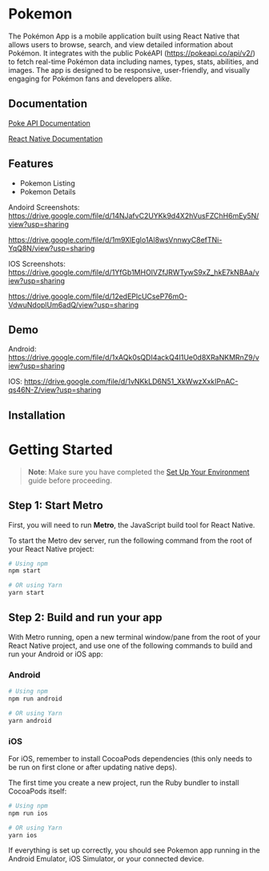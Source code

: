 # Pokemon

The Pokémon App is a mobile application built using React Native that allows users to browse, search, and view detailed information about Pokémon. It integrates with the public PokéAPI (https://pokeapi.co/api/v2/) to fetch real-time Pokémon data including names, types, stats, abilities, and images. The app is designed to be responsive, user-friendly, and visually engaging for Pokémon fans and developers alike.

## Documentation

[Poke API Documentation](https://pokeapi.co/)

[React Native Documentation](https://reactnative.dev/docs/getting-started)


## Features

- Pokemon Listing
- Pokemon Details 


Andoird Screenshots: https://drive.google.com/file/d/14NJafvC2UYKk9d4X2hVusFZChH6mEy5N/view?usp=sharing

https://drive.google.com/file/d/1m9XlEglo1Al8wsVnnwyC8efTNi-YqQ8N/view?usp=sharing

IOS Screenshots: https://drive.google.com/file/d/1YfGb1MHOIVZfJRWTywS9xZ_hkE7kNBAa/view?usp=sharing

https://drive.google.com/file/d/12edEPlcUCseP76mO-VdwuNdoplUm6adQ/view?usp=sharing
## Demo

Android: https://drive.google.com/file/d/1xAQk0sQDI4ackQ4I1Ue0d8XRaNKMRnZ9/view?usp=sharing

IOS: https://drive.google.com/file/d/1vNKkLD6N51_XkWwzXxkIPnAC-qs46N-Z/view?usp=sharing
## Installation


# Getting Started

> **Note**: Make sure you have completed the [Set Up Your Environment](https://reactnative.dev/docs/set-up-your-environment) guide before proceeding.

## Step 1: Start Metro

First, you will need to run **Metro**, the JavaScript build tool for React Native.

To start the Metro dev server, run the following command from the root of your React Native project:

```sh
# Using npm
npm start

# OR using Yarn
yarn start
```

## Step 2: Build and run your app

With Metro running, open a new terminal window/pane from the root of your React Native project, and use one of the following commands to build and run your Android or iOS app:

### Android

```sh
# Using npm
npm run android

# OR using Yarn
yarn android
```

### iOS

For iOS, remember to install CocoaPods dependencies (this only needs to be run on first clone or after updating native deps).

The first time you create a new project, run the Ruby bundler to install CocoaPods itself:

```sh
# Using npm
npm run ios

# OR using Yarn
yarn ios
```

If everything is set up correctly, you should see Pokemon app running in the Android Emulator, iOS Simulator, or your connected device.